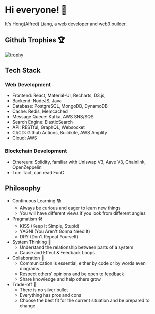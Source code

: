 # Hi everyone! 👋

It's Hong(Alfred) Liang, a web developer and web3 builder.

## Github Trophies 🏆
[![trophy](https://github-profile-trophy.vercel.app/?username=i5possible)](https://github.com/ryo-ma/github-profile-trophy)

## Tech Stack

### Web Development
- Frontend: React, Material-UI, Recharts, D3.js, 
- Backend: NodeJS, Java
- Database: PostgreSQL, MongoDB, DynamoDB
- Cache: Redis, Memcached
- Message Queue: Kafka, AWS SNS/SQS
- Search Engine: ElasticSearch
- API: RESTful, GraphQL, Websocket
- CI/CD: Github Actions, Buildkite, AWS Amplify
- Cloud: AWS

### Blockchain Development

- Ethereum: Solidity, familiar with Uniswap V3, Aave V3, Chainlink, OpenZeppelin
- Ton: Tact, can read FunC

## Philosophy
- Continuous Learning 📚
  - Always be curious and eager to learn new things
  - You will have different views if you look from different angles
- Pragmatism 🛠️
  - KISS (Keep It Simple, Stupid)
  - YAGNI (You Aren't Gonna Need It)
  - DRY (Don't Repeat Yourself)
- System Thinking 🧠
  - Understand the relationship between parts of a system
  - Cause and Effect & Feedback Loops
- Collaboration 🤝
  - Communication is essential, either by code or by words even diagrams
  - Respect others' opinions and be open to feedback
  - Share knowledge and help others grow
- Trade-off 🤔
  - There is no silver bullet
  - Everything has pros and cons
  - Choose the best fit for the current situation and be prepared to change
